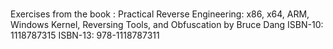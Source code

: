 #
Exercises from the book : Practical Reverse Engineering: x86, x64, ARM, Windows Kernel, Reversing Tools, and Obfuscation by Bruce Dang ISBN-10: 1118787315 ISBN-13: 978-1118787311
